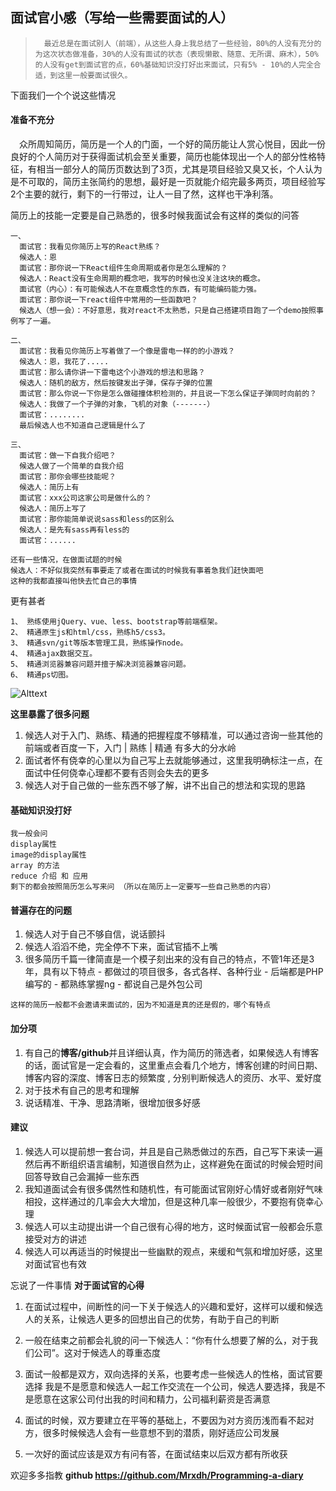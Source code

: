 面试官小感（写给一些需要面试的人）
--
> &emsp;`最近总是在面试别人（前端），从这些人身上我总结了一些经验，80%的人没有充分的为这次状态做准备，30%的人没有面试的状态（表现懒散、随意、无所谓、麻木），50%的人没有get到面试官的点，60%基础知识没打好出来面试，只有5% - 10%的人完全合适，到这里一般要面试很久。`

下面我们一个个说这些情况

#### 准备不充分

  &emsp;众所周知简历，简历是一个人的门面，一个好的简历能让人赏心悦目，因此一份良好的个人简历对于获得面试机会至关重要，简历也能体现出一个人的部分性格特征，有相当一部分人的简历页数达到了3页，尤其是项目经验又臭又长，个人认为是不可取的，简历主张简约的思想，最好是一页就能介绍完最多两页，项目经验写2个主要的就行，剩下的一行带过，让人一目了然，这样也干净利落。

  简历上的技能一定要是自己熟悉的，很多时候我面试会有这样的类似的问答

    一、
      面试官：我看见你简历上写的React熟练？
      候选人：恩
      面试官：那你说一下React组件生命周期或者你是怎么理解的？
      候选人：React没有生命周期的概念吧，我写的时候也没关注这块的概念。
      面试官（内心）：有可能候选人不在意概念性的东西，有可能编码能力强。
      面试官：那你说一下react组件中常用的一些函数吧？
      候选人（想一会）：不好意思，我对react不太熟悉，只是自己搭建项目跑了一个demo按照事例写了一遍。

    二、
      面试官：我看见你简历上写着做了一个像是雷电一样的的小游戏？
      候选人：恩，我花了.....
      面试官：那么请你讲一下雷电这个小游戏的想法和思路？
      候选人：随机的敌方，然后按键发出子弹，保存子弹的位置
      面试官：那么你说一下你是怎么做碰撞体积检测的，并且说一下怎么保证子弹同时向前的？
      候选人：我做了一个子弹的对象，飞机的对象（-------）
      面试官：........
      最后候选人也不知道自己逻辑是什么了

    三、
      面试官：做一下自我介绍吧？
      候选人做了一个简单的自我介绍
      面试官：那你会哪些技能呢？
      候选人：简历上有
      面试官：xxx公司这家公司是做什么的？
      候选人：简历上写了
      面试官：那你能简单说说sass和less的区别么
      候选人：是先有sass再有less的
      面试官：......

    还有一些情况，在做面试题的时候
    候选人：不好似我突然有事要走了或者在面试的时候我有事着急我们赶快面吧
    这种的我都直接叫他快去忙自己的事情

  更有甚者

    1、 熟练使用jQuery、vue、less、bootstrap等前端框架。
    2、 精通原生js和html/css，熟练h5/css3。
    3、 精通svn/git等版本管理工具，熟练操作node。
    4、 精通ajax数据交互。
    5、 精通浏览器兼容问题并擅于解决浏览器兼容问题。
    6、 精通ps切图。

  ![Alttext](https://ss0.bdstatic.com/94oJfD_bAAcT8t7mm9GUKT-xh_/timg?image&quality=100&size=b4000_4000&sec=1493432664&di=fc4554fb04801e439cf9a2cfc9e7f194&src=http://n.sinaimg.cn/translate/20170306/Um5p-fycaafp2155984.jpg)

  **这里暴露了很多问题**
  1. 候选人对于入门、熟练、精通的把握程度不够精准，可以通过咨询一些其他的前端或者百度一下，入门 | 熟练 | 精通 有多大的分水岭
  2. 面试者怀有侥幸的心里以为自己写上去就能够通过，这里我明确标注一点，在面试中任何侥幸心理都不要有否则会失去的更多
  3. 候选人对于自己做的一些东西不够了解，讲不出自己的想法和实现的思路

#### 基础知识没打好

    我一般会问
    display属性
    image的display属性
    array 的方法
    reduce 介绍 和 应用
    剩下的都会按照简历怎么写来问 （所以在简历上一定要写一些自己熟悉的内容）

#### 普遍存在的问题
  1. 候选人对于自己不够自信，说话颤抖
  2. 候选人滔滔不绝，完全停不下来，面试官插不上嘴
  3. 很多简历千篇一律简直是一个模子刻出来的没有自己的特点，不管1年还是3年，具有以下特点
    - 都做过的项目很多，各式各样、各种行业
    - 后端都是PHP编写的
    - 都熟练掌握ng
    - 都说自己是外包公司

    这样的简历一般都不会邀请来面试的，因为不知道是真的还是假的，哪个有特点

#### 加分项

  1. 有自己的**博客/github**并且详细认真，作为简历的筛选者，如果候选人有博客的话，面试官是一定会看的，这里重点会看几个地方，博客创建的时间日期、博客内容的深度、博客日志的频繁度 , 分别判断候选人的资历、水平、爱好度
  2. 对于技术有自己的思考和理解
  3. 说话精准、干净、思路清晰，很增加很多好感

#### 建议
  1. 候选人可以提前想一套台词，并且是自己熟悉做过的东西，自己写下来读一遍然后再不断组织语言编制，知道很自然为止，这样避免在面试的时候会短时间回答导致自己会漏掉一些东西
  2. 我知道面试会有很多偶然性和随机性，有可能面试官刚好心情好或者刚好气味相投，这样通过的几率会大大增加，但是这种几率一般很少，不要抱有侥幸心理
  3. 候选人可以主动提出讲一个自己很有心得的地方，这时候面试官一般都会乐意接受对方的讲述
  4. 候选人可以再适当的时候提出一些幽默的观点，来缓和气氛和增加好感，这里对面试官也有效

忘说了一件事情 **对于面试官的心得**

1. 在面试过程中，间断性的问一下关于候选人的兴趣和爱好，这样可以缓和候选人的关系，让候选人更多的回想出自己的优势，有助于自己的判断

2. 一般在结束之前都会礼貌的问一下候选人：“你有什么想要了解的么，对于我们公司”。这对于候选人的尊重态度

3. 面试一般都是双方，双向选择的关系，也要考虑一些候选人的性格，面试官要选择 我是不是愿意和候选人一起工作交流在一个公司，候选人要选择，我是不是愿意在这家公司付出我的时间和精力，公司福利薪资是否满意

4. 面试的时候，双方要建立在平等的基础上，不要因为对方资历浅而看不起对方，很多时候候选人会有一些意想不到的潜质，刚好适应公司发展
5. 一次好的面试应该是双方有问有答，在面试结束以后双方都有所收获

欢迎多多指教 **github <https://github.com/Mrxdh/Programming-a-diary>**
